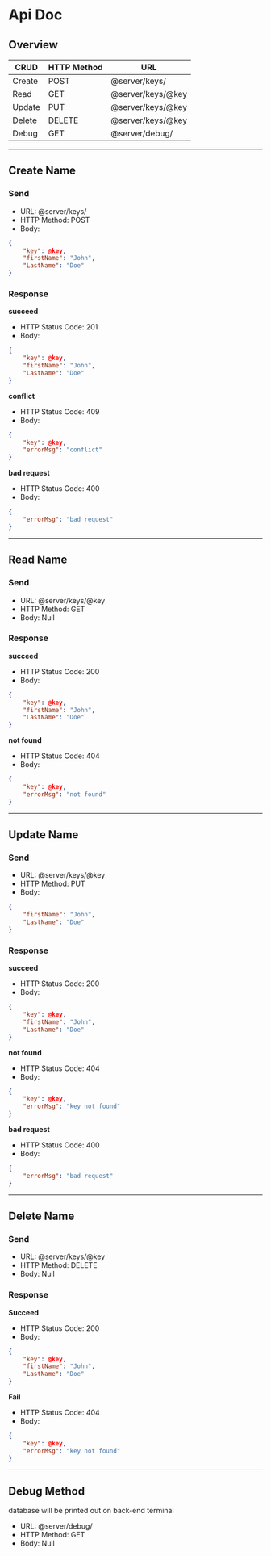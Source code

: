 # Api Doc
## Overview

| **CRUD**      | **HTTP Method** | **URL**           | 
| ------------- | --------------- | ----------------- | 
| Create        | POST            | @server/keys/     | 
| Read          | GET             | @server/keys/@key | 
| Update        | PUT             | @server/keys/@key | 
| Delete        | DELETE          | @server/keys/@key | 
| Debug         | GET             | @server/debug/    | 

___

## Create Name

### Send

- URL: @server/keys/
- HTTP Method: POST
- Body: 

```json
{
    "key": @key,
    "firstName": "John",
    "LastName": "Doe"
}
```

### Response

**succeed**

- HTTP Status Code: 201
- Body:

```json
{
    "key": @key,
    "firstName": "John",
    "LastName": "Doe"
}
```

**conflict**

- HTTP Status Code: 409
- Body:

```json
{
    "key": @key,
    "errorMsg": "conflict"
}
```

**bad request**

- HTTP Status Code: 400
- Body:

```json
{
    "errorMsg": "bad request"
}
```

___

## Read Name

### Send

- URL: @server/keys/@key
- HTTP Method: GET
- Body: Null

### Response

**succeed**

- HTTP Status Code: 200
- Body:

```json
{
    "key": @key,
    "firstName": "John",
    "LastName": "Doe"
}
```

**not found**

- HTTP Status Code: 404
- Body:

```json
{
    "key": @key,
    "errorMsg": "not found"
}
```

___

## Update Name

### Send

- URL: @server/keys/@key
- HTTP Method: PUT
- Body: 

```json
{
    "firstName": "John",
    "LastName": "Doe"
}
```

### Response

**succeed**

- HTTP Status Code: 200
- Body:

```json
{
    "key": @key,
    "firstName": "John",
    "LastName": "Doe"
}
```

**not found**

- HTTP Status Code: 404
- Body:

```json
{
    "key": @key,
    "errorMsg": "key not found"
}
```

**bad request**

- HTTP Status Code: 400
- Body:

```json
{
    "errorMsg": "bad request"
}
```

___

## Delete Name

### Send

- URL: @server/keys/@key
- HTTP Method: DELETE
- Body: Null

### Response

**Succeed**

- HTTP Status Code: 200
- Body:

```json
{
    "key": @key,
    "firstName": "John",
    "LastName": "Doe"
}
```

**Fail**

- HTTP Status Code: 404
- Body:

```json
{
    "key": @key,
    "errorMsg": "key not found"
}
```

___

## Debug Method

database will be printed out on back-end terminal

- URL: @server/debug/
- HTTP Method: GET
- Body: Null